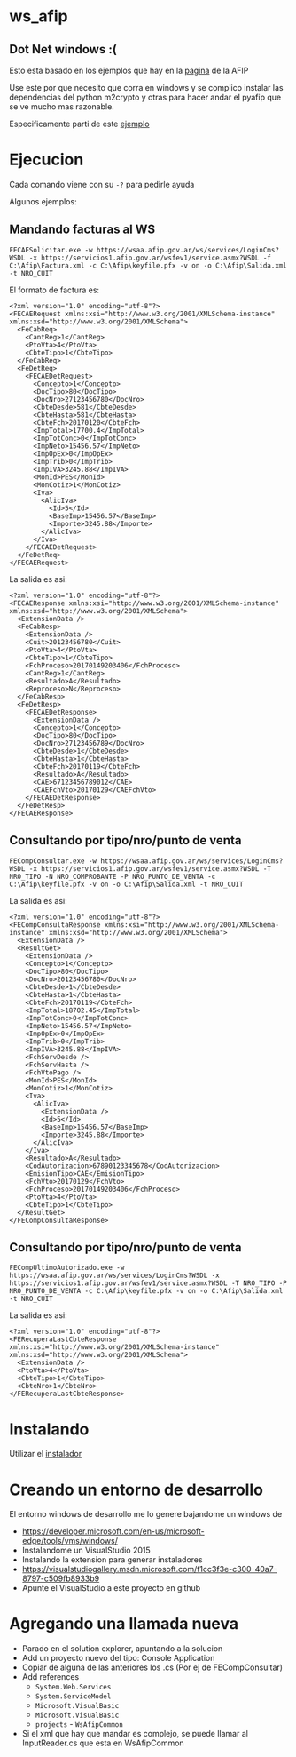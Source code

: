 # ws_afip

## Dot Net windows :(

Esto esta basado en los ejemplos que hay en la [pagina](http://www.afip.gov.ar/ws/paso3.asp) de la AFIP

Use este por que necesito que corra en windows y se complico instalar las dependencias del python m2crypto y otras para hacer andar el pyafip que se ve mucho mas razonable.


Especificamente parti de este [ejemplo](http://www.afip.gob.ar/ws/WSAA/ejemplos/wsaa_cliente_dotnet2-10.09.30.zip)

# Ejecucion

Cada comando viene con su `-?` para pedirle ayuda

Algunos ejemplos:


## Mandando facturas al WS


```
FECAESolicitar.exe -w https://wsaa.afip.gov.ar/ws/services/LoginCms?WSDL -x https://servicios1.afip.gov.ar/wsfev1/service.asmx?WSDL -f  C:\Afip\Factura.xml -c C:\Afip\keyfile.pfx -v on -o C:\Afip\Salida.xml -t NRO_CUIT
```



El formato de factura es:


```
<?xml version="1.0" encoding="utf-8"?>
<FECAERequest xmlns:xsi="http://www.w3.org/2001/XMLSchema-instance" xmlns:xsd="http://www.w3.org/2001/XMLSchema">
  <FeCabReq>
    <CantReg>1</CantReg>
    <PtoVta>4</PtoVta>
    <CbteTipo>1</CbteTipo>
  </FeCabReq>
  <FeDetReq>
    <FECAEDetRequest>
      <Concepto>1</Concepto>
      <DocTipo>80</DocTipo>
      <DocNro>27123456780</DocNro>
      <CbteDesde>581</CbteDesde>
      <CbteHasta>581</CbteHasta>
      <CbteFch>20170120</CbteFch>
      <ImpTotal>17700.4</ImpTotal>
      <ImpTotConc>0</ImpTotConc>
      <ImpNeto>15456.57</ImpNeto>
      <ImpOpEx>0</ImpOpEx>
      <ImpTrib>0</ImpTrib>
      <ImpIVA>3245.88</ImpIVA>
      <MonId>PES</MonId>
      <MonCotiz>1</MonCotiz>
      <Iva>
        <AlicIva>
          <Id>5</Id>
          <BaseImp>15456.57</BaseImp>
          <Importe>3245.88</Importe>
        </AlicIva>
      </Iva>
    </FECAEDetRequest>
  </FeDetReq>
</FECAERequest>
```

La salida es asi:

```
<?xml version="1.0" encoding="utf-8"?>
<FECAEResponse xmlns:xsi="http://www.w3.org/2001/XMLSchema-instance" xmlns:xsd="http://www.w3.org/2001/XMLSchema">
  <ExtensionData />
  <FeCabResp>
    <ExtensionData />
    <Cuit>20123456780</Cuit>
    <PtoVta>4</PtoVta>
    <CbteTipo>1</CbteTipo>
    <FchProceso>20170149203406</FchProceso>
    <CantReg>1</CantReg>
    <Resultado>A</Resultado>
    <Reproceso>N</Reproceso>
  </FeCabResp>
  <FeDetResp>
    <FECAEDetResponse>
      <ExtensionData />
      <Concepto>1</Concepto>
      <DocTipo>80</DocTipo>
      <DocNro>27123456789</DocNro>
      <CbteDesde>1</CbteDesde>
      <CbteHasta>1</CbteHasta>
      <CbteFch>20170119</CbteFch>
      <Resultado>A</Resultado>
      <CAE>67123456789012</CAE>
      <CAEFchVto>20170129</CAEFchVto>
    </FECAEDetResponse>
  </FeDetResp>
</FECAEResponse>
```


## Consultando por tipo/nro/punto de venta


```
FECompConsultar.exe -w https://wsaa.afip.gov.ar/ws/services/LoginCms?WSDL -x https://servicios1.afip.gov.ar/wsfev1/service.asmx?WSDL -T NRO_TIPO -N NRO_COMPROBANTE -P NRO_PUNTO_DE_VENTA -c C:\Afip\keyfile.pfx -v on -o C:\Afip\Salida.xml -t NRO_CUIT
```

La salida es asi:

```
<?xml version="1.0" encoding="utf-8"?>
<FECompConsultaResponse xmlns:xsi="http://www.w3.org/2001/XMLSchema-instance" xmlns:xsd="http://www.w3.org/2001/XMLSchema">
  <ExtensionData />
  <ResultGet>
    <ExtensionData />
    <Concepto>1</Concepto>
    <DocTipo>80</DocTipo>
    <DocNro>20123456780</DocNro>
    <CbteDesde>1</CbteDesde>
    <CbteHasta>1</CbteHasta>
    <CbteFch>20170119</CbteFch>
    <ImpTotal>18702.45</ImpTotal>
    <ImpTotConc>0</ImpTotConc>
    <ImpNeto>15456.57</ImpNeto>
    <ImpOpEx>0</ImpOpEx>
    <ImpTrib>0</ImpTrib>
    <ImpIVA>3245.88</ImpIVA>
    <FchServDesde />
    <FchServHasta />
    <FchVtoPago />
    <MonId>PES</MonId>
    <MonCotiz>1</MonCotiz>
    <Iva>
      <AlicIva>
        <ExtensionData />
        <Id>5</Id>
        <BaseImp>15456.57</BaseImp>
        <Importe>3245.88</Importe>
      </AlicIva>
    </Iva>
    <Resultado>A</Resultado>
    <CodAutorizacion>67890123345678</CodAutorizacion>
    <EmisionTipo>CAE</EmisionTipo>
    <FchVto>20170129</FchVto>
    <FchProceso>20170149203406</FchProceso>
    <PtoVta>4</PtoVta>
    <CbteTipo>1</CbteTipo>
  </ResultGet>
</FECompConsultaResponse>
```

## Consultando por tipo/nro/punto de venta


```
FECompUltimoAutorizado.exe -w https://wsaa.afip.gov.ar/ws/services/LoginCms?WSDL -x https://servicios1.afip.gov.ar/wsfev1/service.asmx?WSDL -T NRO_TIPO -P NRO_PUNTO_DE_VENTA -c C:\Afip\keyfile.pfx -v on -o C:\Afip\Salida.xml -t NRO_CUIT
```

La salida es asi:

```
<?xml version="1.0" encoding="utf-8"?>
<FERecuperaLastCbteResponse xmlns:xsi="http://www.w3.org/2001/XMLSchema-instance" xmlns:xsd="http://www.w3.org/2001/XMLSchema">
  <ExtensionData />
  <PtoVta>4</PtoVta>
  <CbteTipo>1</CbteTipo>
  <CbteNro>1</CbteNro>
</FERecuperaLastCbteResponse>
```


# Instalando

Utilizar el [instalador](dotnet2/ProgramasAfipInstaller/Release/ProgramasAfipInstaller.msi?raw=true)

# Creando un entorno de desarrollo

El entorno windows de desarrollo me lo genere bajandome un windows de 
* https://developer.microsoft.com/en-us/microsoft-edge/tools/vms/windows/
* Instalandome un VisualStudio 2015
* Instalando la extension para generar instaladores
* https://visualstudiogallery.msdn.microsoft.com/f1cc3f3e-c300-40a7-8797-c509fb8933b9
* Apunte el VisualStudio a este proyecto en github


# Agregando una llamada nueva

* Parado en el solution explorer, apuntando a la solucion
* Add un proyecto nuevo del tipo: Console Application
* Copiar de alguna de las anteriores los .cs (Por ej de FECompConsultar)
* Add references
  * `System.Web.Services` 
  * `System.ServiceModel` 
  * `Microsoft.VisualBasic` 
  * `Microsoft.VisualBasic` 
  * `projects` - `WsAfipCommon`
* Si el xml que hay que mandar es complejo, se puede llamar al InputReader.cs que esta en WsAfipCommon


